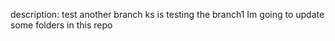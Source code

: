 description:
test another branch
ks is testing the branch1
Im going to update some folders in this repo